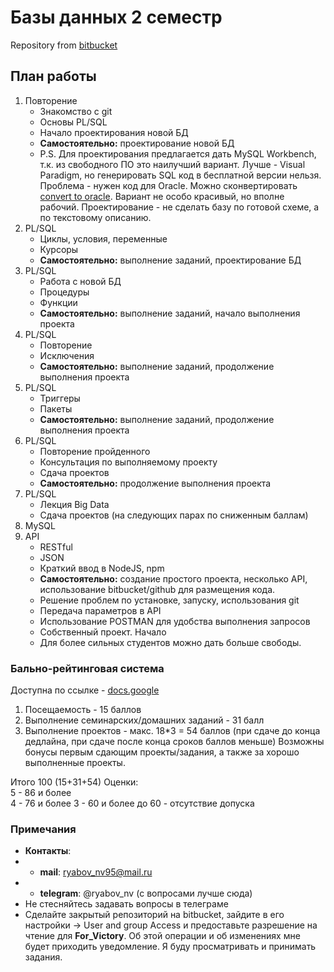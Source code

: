 # Базы данных 2 семестр

Repository from [bitbucket](https://bitbucket.org/For_Victory/unidubnadb/src/master/)

## План работы

1. Повторение
   - Знакомство с git
   - Основы PL/SQL
   - Начало проектирования новой БД
   - **Самостоятельно:** проектирование новой БД
   - P.S. Для проектирования предлагается дать MySQL Workbench, т.к. из свободного ПО это наилучший вариант. Лучше - Visual Paradigm, но генерировать SQL код в бесплатной версии нельзя.
     Проблема - нужен код для Oracle. Можно сконвертировать [convert to oracle](http://www.sqlines.com/online).
     Вариант не особо красивый, но вполне рабочий.
     Проектирование - не сделать базу по готовой схеме, а по текстовому описанию.
2. PL/SQL
   - Циклы, условия, переменные
   - Курсоры
   - **Самостоятельно:** выполнение заданий,
     проектирование БД
3. PL/SQL
   - Работа с новой БД
   - Процедуры
   - Функции
   - **Самостоятельно:** выполнение заданий, начало
     выполнения проекта
4. PL/SQL
   - Повторение
   - Исключения
   - **Самостоятельно:** выполнение заданий, продолжение
     выполнения проекта
5. PL/SQL
   - Триггеры
   - Пакеты
   - **Самостоятельно:** выполнение заданий, продолжение
     выполнения проекта
6. PL/SQL
   - Повторение пройденного
   - Консультация по выполняемому проекту
   - Сдача проектов
   - **Самостоятельно:** продолжение выполнения проекта
7. PL/SQL
   - Лекция Big Data
   - Сдача проектов (на следующих парах по сниженным баллам)
8. MySQL
9. API
   - RESTful
   - JSON
   - Краткий ввод в NodeJS, npm
   - **Самостоятельно:** создание простого проекта, несколько API, использование bitbucket/github для размещения кода.
   - Решение проблем по установке, запуску, использования git
   - Передача параметров в API
   - Использование POSTMAN для удобства выполнения запросов
   - Собственный проект. Начало
   - Для более сильных студентов можно дать больше свободы.

### Бально-рейтинговая система

Доступна по ссылке - [docs.google](https://docs.google.com/spreadsheets/d/1GL_45rk_wU-X8LPCPmE5NfgVjKvnA0lwduFNCH_HlsQ/edit?usp=sharing)

1. Посещаемость - 15 баллов
2. Выполнение семинарских/домашних заданий - 31 балл
3. Выполнение проектов - макс. 18\*3 = 54 баллов (при сдаче до конца дедлайна, при сдаче после конца сроков баллов меньше) Возможны бонусы первым сдающим проекты/задания, а также за хорошо выполненные проекты.

Итого 100 (15+31+54)
Оценки:  
5 - 86 и более  
4 - 76 и более
3 - 60 и более
до 60 - отсутствие допуска

### Примечания

- **Контакты**:
- - **mail**: ryabov_nv95@mail.ru
- - **telegram**: @ryabov_nv (с вопросами лучше сюда)
- Не стесняйтесь задавать вопросы в телеграме
- Сделайте закрытый репозиторий на bitbucket, зайдите в его настройки -> User and group Access и предоставьте разрешение на чтение для **For_Victory**. Об этой операции и об изменениях мне будет приходить уведомление. Я буду просматривать и принимать задания.

